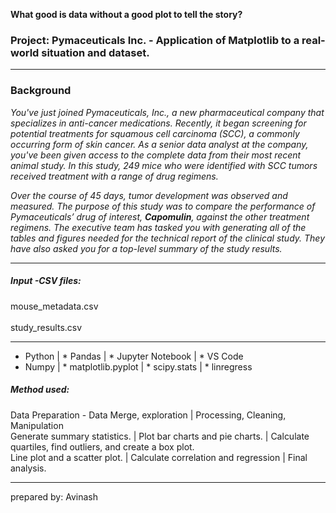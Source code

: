 **What good is data without a good plot to tell the story?**  

### Project: Pymaceuticals Inc.  - Application of Matplotlib to a real-world situation and dataset. <br>

----
### Background <br>
*You've just joined Pymaceuticals, Inc., a new pharmaceutical company that specializes in anti-cancer medications. Recently, it began screening for potential treatments for squamous cell carcinoma (SCC), a commonly occurring form of skin cancer.
As a senior data analyst at the company, you've been given access to the complete data from their most recent animal study. In this study, 249 mice who were identified with SCC tumors received treatment with a range of drug regimens.* 

*Over the course of 45 days, tumor development was observed and measured. 
The purpose of this study was to compare the performance of Pymaceuticals’ drug of interest, **Capomulin**, against the other treatment regimens.
The executive team has tasked you with generating all of the tables and figures needed for the technical report of the clinical study. They have also asked you for a top-level summary of the study results.* 

----
##### Input  -CSV files: <br>     
mouse_metadata.csv <br>            
study_results.csv <br>            
***

* Python      | * Pandas                 | * Jupyter Notebook   | * VS Code <br>
* Numpy       | * matplotlib.pyplot      | * scipy.stats        | * linregress <br>

##### Method used: <br>
Data Preparation - Data Merge, exploration | Processing, Cleaning, Manipulation <br>
Generate summary statistics.    | Plot bar charts and pie charts. | Calculate quartiles, find outliers, and create a box plot. <br>
Line plot and a scatter plot.   | Calculate correlation and regression  | Final analysis. <br>
***


prepared by: Avinash
